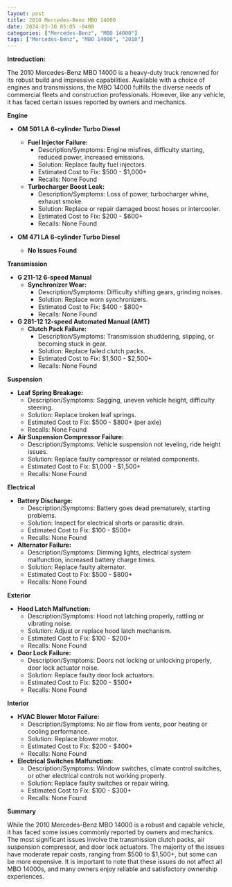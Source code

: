 ```yaml
---
layout: post
title: 2010 Mercedes-Benz MBO 14000
date: 2024-03-30 05:05 -0400
categories: ["Mercedes-Benz", "MBO 14000"]
tags: ["Mercedes-Benz", "MBO 14000", "2010"]
---
```

**Introduction:**

The 2010 Mercedes-Benz MBO 14000 is a heavy-duty truck renowned for its robust build and impressive capabilities. Available with a choice of engines and transmissions, the MBO 14000 fulfills the diverse needs of commercial fleets and construction professionals. However, like any vehicle, it has faced certain issues reported by owners and mechanics.

**Engine**

* **OM 501 LA 6-cylinder Turbo Diesel**
    * **Fuel Injector Failure:**
        * Description/Symptoms: Engine misfires, difficulty starting, reduced power, increased emissions.
        * Solution: Replace faulty fuel injectors.
        * Estimated Cost to Fix: $500 - $1,000+
        * Recalls: None Found
    * **Turbocharger Boost Leak:**
        * Description/Symptoms: Loss of power, turbocharger whine, exhaust smoke.
        * Solution: Replace or repair damaged boost hoses or intercooler.
        * Estimated Cost to Fix: $200 - $600+
        * Recalls: None Found

* **OM 471 LA 6-cylinder Turbo Diesel**
    * **No Issues Found**

**Transmission**

* **G 211-12 6-speed Manual**
    * **Synchronizer Wear:**
        * Description/Symptoms: Difficulty shifting gears, grinding noises.
        * Solution: Replace worn synchronizers.
        * Estimated Cost to Fix: $400 - $800+
        * Recalls: None Found
* **G 281-12 12-speed Automated Manual (AMT)**
    * **Clutch Pack Failure:**
        * Description/Symptoms: Transmission shuddering, slipping, or becoming stuck in gear.
        * Solution: Replace failed clutch packs.
        * Estimated Cost to Fix: $1,500 - $2,500+
        * Recalls: None Found

**Suspension**

* **Leaf Spring Breakage:**
    * Description/Symptoms: Sagging, uneven vehicle height, difficulty steering.
    * Solution: Replace broken leaf springs.
    * Estimated Cost to Fix: $500 - $800+ (per axle)
    * Recalls: None Found
* **Air Suspension Compressor Failure:**
    * Description/Symptoms: Vehicle suspension not leveling, ride height issues.
    * Solution: Replace faulty compressor or related components.
    * Estimated Cost to Fix: $1,000 - $1,500+
    * Recalls: None Found

**Electrical**

* **Battery Discharge:**
    * Description/Symptoms: Battery goes dead prematurely, starting problems.
    * Solution: Inspect for electrical shorts or parasitic drain.
    * Estimated Cost to Fix: $100 - $500+
    * Recalls: None Found
* **Alternator Failure:**
    * Description/Symptoms: Dimming lights, electrical system malfunction, increased battery charge times.
    * Solution: Replace faulty alternator.
    * Estimated Cost to Fix: $500 - $800+
    * Recalls: None Found

**Exterior**

* **Hood Latch Malfunction:**
    * Description/Symptoms: Hood not latching properly, rattling or vibrating noise.
    * Solution: Adjust or replace hood latch mechanism.
    * Estimated Cost to Fix: $100 - $200+
    * Recalls: None Found
* **Door Lock Failure:**
    * Description/Symptoms: Doors not locking or unlocking properly, door lock actuator noise.
    * Solution: Replace faulty door lock actuators.
    * Estimated Cost to Fix: $200 - $500+
    * Recalls: None Found

**Interior**

* **HVAC Blower Motor Failure:**
    * Description/Symptoms: No air flow from vents, poor heating or cooling performance.
    * Solution: Replace blower motor.
    * Estimated Cost to Fix: $200 - $400+
    * Recalls: None Found
* **Electrical Switches Malfunction:**
    * Description/Symptoms: Window switches, climate control switches, or other electrical controls not working properly.
    * Solution: Replace faulty switches or repair wiring.
    * Estimated Cost to Fix: $100 - $300+
    * Recalls: None Found

**Summary**

While the 2010 Mercedes-Benz MBO 14000 is a robust and capable vehicle, it has faced some issues commonly reported by owners and mechanics. The most significant issues involve the transmission clutch packs, air suspension compressor, and door lock actuators. The majority of the issues have moderate repair costs, ranging from $500 to $1,500+, but some can be more expensive. It is important to note that these issues do not affect all MBO 14000s, and many owners enjoy reliable and satisfactory ownership experiences.
